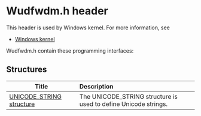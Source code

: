 # Wudfwdm.h header


This header is used by Windows kernel. For more information, see
- [Windows kernel](../_kernel/index.md)

Wudfwdm.h contain these programming interfaces:


## Structures

| Title   | Description   |
| ---- |:---- |
| [UNICODE_STRING structure](ns-wudfwdm--unicode-string.md) | The UNICODE_STRING structure is used to define Unicode strings. |
